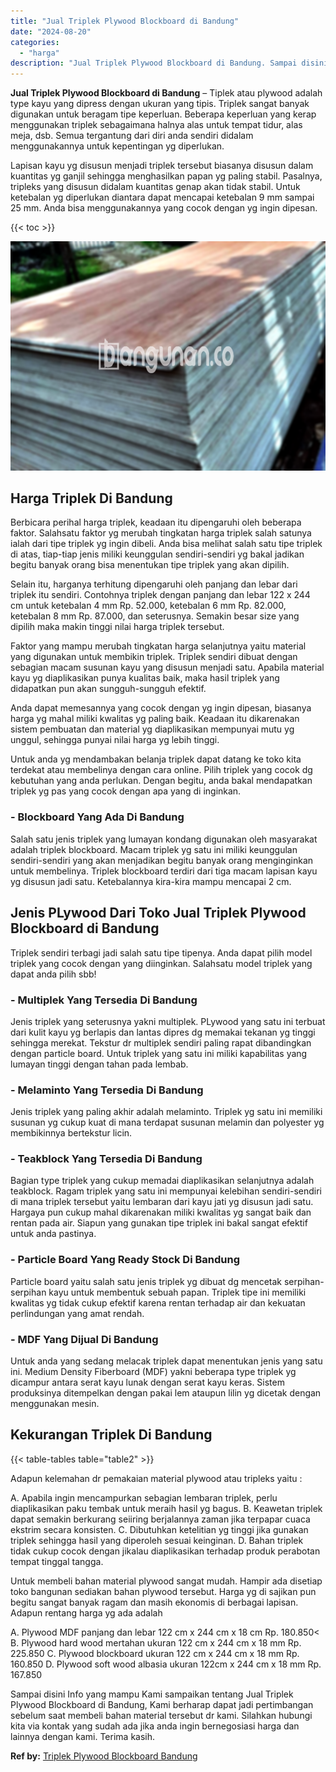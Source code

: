 ```yaml
---
title: "Jual Triplek Plywood Blockboard di Bandung"
date: "2024-08-20"
categories: 
  - "harga"
description: "Jual Triplek Plywood Blockboard di Bandung. Sampai disini Info yang mampu Kami sampaikan tentang Jual Triplek Plywood Blockboard di Bandung, Kami berharap da..."
---
```


**Jual Triplek Plywood Blockboard di Bandung** – Tiplek atau plywood adalah type kayu yang dipress dengan ukuran yang tipis. Triplek sangat banyak digunakan untuk beragam tipe keperluan. Beberapa keperluan yang kerap menggunakan triplek sebagaimana halnya alas untuk tempat tidur, alas meja, dsb. Semua tergantung dari diri anda sendiri didalam menggunakannya untuk kepentingan yg diperlukan.

Lapisan kayu yg disusun menjadi triplek tersebut biasanya disusun dalam kuantitas yg ganjil sehingga menghasilkan papan yg paling stabil. Pasalnya, tripleks yang disusun didalam kuantitas genap akan tidak stabil. Untuk ketebalan yg diperlukan diantara dapat mencapai ketebalan 9 mm sampai 25 mm. Anda bisa menggunakannya yang cocok dengan yg ingin dipesan.

{{< toc >}}

![Jual Triplek Plywood Blockboard di Bandung](/images/jual-triplek-murah-09.png)

## Harga Triplek Di Bandung

Berbicara perihal harga triplek, keadaan itu dipengaruhi oleh beberapa faktor. Salahsatu faktor yg merubah tingkatan harga triplek salah satunya ialah dari tipe triplek yg ingin dibeli. Anda bisa melihat salah satu tipe triplek di atas, tiap-tiap jenis miliki keunggulan sendiri-sendiri yg bakal jadikan begitu banyak orang bisa menentukan tipe triplek yang akan dipilih.

Selain itu, harganya terhitung dipengaruhi oleh panjang dan lebar dari triplek itu sendiri. Contohnya triplek dengan panjang dan lebar 122 x 244 cm untuk ketebalan 4 mm Rp. 52.000, ketebalan 6 mm Rp. 82.000, ketebalan 8 mm Rp. 87.000, dan seterusnya. Semakin besar size yang dipilih maka makin tinggi nilai harga triplek tersebut.

Faktor yang mampu merubah tingkatan harga selanjutnya yaitu material yang digunakan untuk membikin triplek. Triplek sendiri dibuat dengan sebagian macam susunan kayu yang disusun menjadi satu. Apabila material kayu yg diaplikasikan punya kualitas baik, maka hasil triplek yang didapatkan pun akan sungguh-sungguh efektif.

Anda dapat memesannya yang cocok dengan yg ingin dipesan, biasanya harga yg mahal miliki kwalitas yg paling baik. Keadaan itu dikarenakan sistem pembuatan dan material yg diaplikasikan mempunyai mutu yg unggul, sehingga punyai nilai harga yg lebih tinggi.

Untuk anda yg mendambakan belanja triplek dapat datang ke toko kita terdekat atau membelinya dengan cara online. Pilih triplek yang cocok dg kebutuhan yang anda perlukan. Dengan begitu, anda bakal mendapatkan triplek yg pas yang cocok dengan apa yang di inginkan.

### \- Blockboard Yang Ada Di Bandung

Salah satu jenis triplek yang lumayan kondang digunakan oleh masyarakat adalah triplek blockboard. Macam triplek yg satu ini miliki keunggulan sendiri-sendiri yang akan menjadikan begitu banyak orang menginginkan untuk membelinya. Triplek blockboard terdiri dari tiga macam lapisan kayu yg disusun jadi satu. Ketebalannya kira-kira mampu mencapai 2 cm.

## Jenis PLywood Dari Toko Jual Triplek Plywood Blockboard di Bandung

Triplek sendiri terbagi jadi salah satu tipe tipenya. Anda dapat pilih model triplek yang cocok dengan yang diinginkan. Salahsatu model triplek yang dapat anda pilih sbb!

### \- Multiplek Yang Tersedia Di Bandung

Jenis triplek yang seterusnya yakni multiplek. PLywood yang satu ini terbuat dari kulit kayu yg berlapis dan lantas dipres dg memakai tekanan yg tinggi sehingga merekat. Tekstur dr multiplek sendiri paling rapat dibandingkan dengan particle board. Untuk triplek yang satu ini miliki kapabilitas yang lumayan tinggi dengan tahan pada lembab.

### \- Melaminto Yang Tersedia Di Bandung

Jenis triplek yang paling akhir adalah melaminto. Triplek yg satu ini memiliki susunan yg cukup kuat di mana terdapat susunan melamin dan polyester yg membikinnya bertekstur licin.

### \- Teakblock Yang Tersedia Di Bandung

Bagian type triplek yang cukup memadai diaplikasikan selanjutnya adalah teakblock. Ragam triplek yang satu ini mempunyai kelebihan sendiri-sendiri di mana triplek tersebut yaitu lembaran dari kayu jati yg disusun jadi satu. Hargaya pun cukup mahal dikarenakan miliki kwalitas yg sangat baik dan rentan pada air. Siapun yang gunakan tipe triplek ini bakal sangat efektif untuk anda pastinya.

### \- Particle Board Yang Ready Stock Di Bandung

Particle board yaitu salah satu jenis triplek yg dibuat dg mencetak serpihan-serpihan kayu untuk membentuk sebuah papan. Triplek tipe ini memiliki kwalitas yg tidak cukup efektif karena rentan terhadap air dan kekuatan perlindungan yang amat rendah.

### \- MDF Yang Dijual Di Bandung

Untuk anda yang sedang melacak triplek dapat menentukan jenis yang satu ini. Medium Density Fiberboard (MDF) yakni beberapa type triplek yg dicampur antara serat kayu lunak dengan serat kayu keras. Sistem produksinya ditempelkan dengan pakai lem ataupun lilin yg dicetak dengan menggunakan mesin.

## Kekurangan Triplek Di Bandung

{{< table-tables table="table2" >}}

Adapun kelemahan dr pemakaian material plywood atau tripleks yaitu :

A. Apabila ingin mencampurkan sebagian lembaran triplek, perlu diaplikasikan paku tembak untuk meraih hasil yg bagus. B. Keawetan triplek dapat semakin berkurang seiiring berjalannya zaman jika terpapar cuaca ekstrim secara konsisten. C. Dibutuhkan ketelitian yg tinggi jika gunakan triplek sehingga hasil yang diperoleh sesuai keinginan. D. Bahan triplek tidak cukup cocok dengan jikalau diaplikasikan terhadap produk perabotan tempat tinggal tangga.

Untuk membeli bahan material plywood sangat mudah. Hampir ada disetiap toko bangunan sediakan bahan plywood tersebut. Harga yg di sajikan pun begitu sangat banyak ragam dan masih ekonomis di berbagai lapisan. Adapun rentang harga yg ada adalah

A. Plywood MDF panjang dan lebar 122 cm x 244 cm x 18 cm Rp. 180.850< B. Plywood hard wood mertahan ukuran 122 cm x 244 cm x 18 mm Rp. 225.850 C. Plywood blockboard ukuran 122 cm x 244 cm x 18 mm Rp. 160.850 D. Plywood soft wood albasia ukuran 122cm x 244 cm x 18 mm Rp. 167.850

Sampai disini Info yang mampu Kami sampaikan tentang Jual Triplek Plywood Blockboard di Bandung, Kami berharap dapat jadi pertimbangan sebelum saat membeli bahan material tersebut dr kami. Silahkan hubungi kita via kontak yang sudah ada jika anda ingin bernegosiasi harga dan lainnya dengan kami. Terima kasih.

**Ref by:** [Triplek Plywood Blockboard Bandung](https://id.wikipedia.org/wiki/Triplek)
